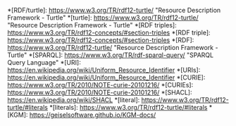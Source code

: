 *[RDF/turtle]: https://www.w3.org/TR/rdf12-turtle/ "Resource Description Framework - Turtle"
*[turtle]: https://www.w3.org/TR/rdf12-turtle/ "Resource Description Framework - Turtle"
*[RDF triples]: https://www.w3.org/TR/rdf12-concepts/#section-triples
*[RDF triple]: https://www.w3.org/TR/rdf12-concepts/#section-triples
*[RDF]: https://www.w3.org/TR/rdf12-turtle/ "Resource Description Framework - Turtle"
*[SPARQL]: https://www.w3.org/TR/rdf-sparql-query/ "SPARQL Query Language"
*[URI]: https://en.wikipedia.org/wiki/Uniform_Resource_Identifier
*[URIs]: https://en.wikipedia.org/wiki/Uniform_Resource_Identifier
*[CURIE]: https://www.w3.org/TR/2010/NOTE-curie-20101216/
*[CURIEs]: https://www.w3.org/TR/2010/NOTE-curie-20101216/
*[SHACL]: https://en.wikipedia.org/wiki/SHACL
*[literal]: https://www.w3.org/TR/rdf12-turtle/#literals
*[literals]: https://www.w3.org/TR/rdf12-turtle/#literals
*[KGM]: https://geiselsoftware.github.io/KGM-docs/

[R<span/>DF]: https://en.wikipedia.org/wiki/Resource_Description_Framework
[R<span/>DF Literal]: https://www.w3.org/TR/rdf12-turtle/#literals

[ab.data.ttl]: examples/alice-bob/ab.data.ttl
[ab.shacl.ttl]: examples/alice-bob/ab.shacl.ttl
